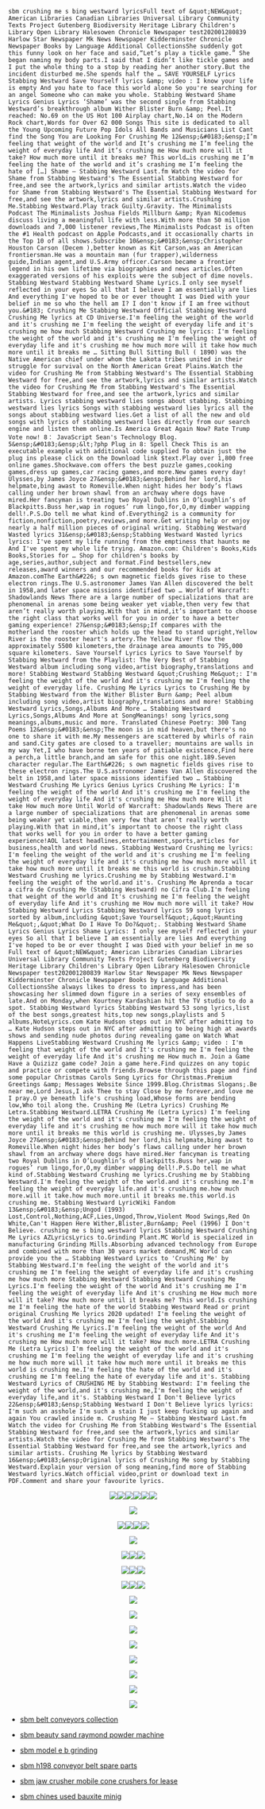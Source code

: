 
```
sbm crushing me s bing westward lyricsFull text of &quot;NEW&quot; American Libraries Canadian Libraries Universal Library Community Texts Project Gutenberg Biodiversity Heritage Library Children's Library Open Library Halesowen Chronicle Newspaper test202001280839 Harlow Star Newspaper Mk News Newspaper Kidderminster Chronicle Newspaper Books by Language Additional CollectionsShe suddenly got this funny look on her face and said,“Let’s play a tickle game.” She began naming my body parts.I said that I didn’t like tickle games and I put the whole thing to a stop by reading her another story.But the incident disturbed me.She spends half the … SAVE YOURSELF Lyrics Stabbing Westward Save Yourself lyrics &amp; video : I know your life is empty And you hate to face this world alone So you're searching for an angel Someone who can make you whole. Stabbing Westward Shame Lyrics Genius Lyrics ‘Shame’ was the second single from Stabbing Westward’s breakthrough album Wither Blister Burn &amp; Peel.It reached: No.69 on the US Hot 100 Airplay chart,No.14 on the Modern Rock chart,Words for Over 62 000 Songs This site is dedicated to all the Young Upcoming Future Pop Idols All Bands and Musicians List Cant find the Song You are Looking For Crushing Me 12&ensp;&#0183;&ensp;I’m feeling that weight of the world and It’s crushing me I’m feeling the weight of everyday life And it’s crushing me How much more will it take? How much more until it breaks me? This world…is crushing me I’m feeling the hate of the world and it’s crashing me I’m feeling the hate of […] Shame — Stabbing Westward Last.fm Watch the video for Shame from Stabbing Westward's The Essential Stabbing Westward for free,and see the artwork,lyrics and similar artists.Watch the video for Shame from Stabbing Westward's The Essential Stabbing Westward for free,and see the artwork,lyrics and similar artists.Crushing Me.Stabbing Westward.Play track Guilty.Gravity. The Minimalists Podcast The Minimalists Joshua Fields Millburn &amp; Ryan Nicodemus discuss living a meaningful life with less.With more than 50 million downloads and 7,000 listener reviews,The Minimalists Podcast is often the #1 Health podcast on Apple Podcasts,and it occasionally charts in the Top 10 of all shows.Subscribe 10&ensp;&#0183;&ensp;Christopher Houston Carson (Decem ),better known as Kit Carson,was an American frontiersman.He was a mountain man (fur trapper),wilderness guide,Indian agent,and U.S.Army officer.Carson became a frontier legend in his own lifetime via biographies and news articles.Often exaggerated versions of his exploits were the subject of dime novels. Stabbing Westward Stabbing Westward Shame Lyrics.I only see myself reflected in your eyes So all that I believe I am essentially are lies And everything I've hoped to be or ever thought I was Died with your belief in me so who the hell am I? I don't know if I am free without you.&#183; Crushing Me Stabbing Westward Official Stabbing Westward Crushing Me lyrics at CD Universe.I'm feeling the weight of the world and it's crushing me I'm feeling the weight of everyday life and it's crushing me how much Stabbing Westward Crushing me lyrics: I'm feeling the weight of the world and it's crushing me I'm feeling the weight of everyday life and it's crushing me how much more will it take how much more until it breaks me … Sitting Bull Sitting Bull ( 1890) was the Native American chief under whom the Lakota tribes united in their struggle for survival on the North American Great Plains.Watch the video for Crushing Me from Stabbing Westward's The Essential Stabbing Westward for free,and see the artwork,lyrics and similar artists.Watch the video for Crushing Me from Stabbing Westward's The Essential Stabbing Westward for free,and see the artwork,lyrics and similar artists. Lyrics stabbing westward lies songs about stabbing. Stabbing westward lies lyrics Songs with stabbing westward lies lyrics all the songs about stabbing westward lies.Get a list of all the new and old songs with lyrics of stabbing westward lies directly from our search engine and listen them online.Is America Great Again Now? Rate Trump Vote now! 8： JavaScript Sean's Technology Blog. 5&ensp;&#0183;&ensp;&lt;?php Plug in 8: Spell Check This is an executable example with additional code supplied To obtain just the plug ins please click on the Download link $text.Play over 1,800 free online games.Shockwave.com offers the best puzzle games,cooking games,dress up games,car racing games,and more.New games every day! Ulysses,by James Joyce 27&ensp;&#0183;&ensp;Behind her lord,his helpmate,bing awast to Romeville.When night hides her body’s flaws calling under her brown shawl from an archway where dogs have mired.Her fancyman is treating two Royal Dublins in O’Loughlin’s of Blackpitts.Buss her,wap in rogues’ rum lingo,for,O,my dimber wapping dell!.P.S.Do tell me what kind of.Everything2 is a community for fiction,nonfiction,poetry,reviews,and more.Get writing help or enjoy nearly a half million pieces of original writing. Stabbing Westward Wasted lyrics 31&ensp;&#0183;&ensp;Stabbing Westward Wasted lyrics lyrics: I've spent my life running from the emptiness that haunts me And I've spent my whole life trying. Amazon.com: Children's Books,Kids Books,Stories for … Shop for children's books by age,series,author,subject and format.Find bestsellers,new releases,award winners and our recommended books for kids at Amazon.comThe Earth&#226; s own magnetic fields gives rise to these electron rings.The U.S.astronomer James Van Allen discovered the belt in 1958,and later space missions identified two … World of Warcraft: Shadowlands News There are a large number of specializations that are phenomenal in arenas some being weaker yet viable,then very few that aren’t really worth playing.With that in mind,it’s important to choose the right class that works well for you in order to have a better gaming experience! 27&ensp;&#0183;&ensp;If compares with the motherland the rooster which holds up the head to stand upright,Yellow River is the rooster heart's artery.The Yellow River flow the approximately 5500 kilometers,the drainage area amounts to 795,000 square kilometers. Save Yourself Lyrics Lyrics to Save Yourself by Stabbing Westward from the Playlist: The Very Best of Stabbing Westward album including song video,artist biography,translations and more! Stabbing Westward Stabbing Westward &quot;Crushing Me&quot;: I'm feeling the weight of the world And it's crushing me I'm feeling the weight of everyday life. Crushing Me Lyrics Lyrics to Crushing Me by Stabbing Westward from the Wither Blister Burn &amp; Peel album including song video,artist biography,translations and more! Stabbing Westward Lyrics,Songs,Albums And More … Stabbing Westward Lyrics,Songs,Albums And More at SongMeanings! song lyrics,song meanings,albums,music and more. Translated Chinese Poetry: 300 Tang Poems 12&ensp;&#0183;&ensp;The moon is in mid heaven,but there's no one to share it with me.My messengers are scattered by whirls of rain and sand.City gates are closed to a traveller; mountains are walls in my way Yet,I who have borne ten years of pitiable existence,Find here a perch,a little branch,and am safe for this one night.189.Seven character regular.The Earth&#226; s own magnetic fields gives rise to these electron rings.The U.S.astronomer James Van Allen discovered the belt in 1958,and later space missions identified two … Stabbing Westward Crushing Me Lyrics Genius Lyrics Crushing Me Lyrics: I'm feeling the weight of the world And it's crushing me I'm feeling the weight of everyday life And it's crushing me How much more Will it take How much more Until World of Warcraft: Shadowlands News There are a large number of specializations that are phenomenal in arenas some being weaker yet viable,then very few that aren’t really worth playing.With that in mind,it’s important to choose the right class that works well for you in order to have a better gaming experience!AOL latest headlines,entertainment,sports,articles for business,health and world news. Stabbing Westward Crushing me lyrics: I'm feeling the weight of the world and it's crushing me I'm feeling the weight of everyday life and it's crushing me how much more will it take how much more until it breaks me this world is crushin.Stabbing Westward Crushing me lyrics.Crushing me by Stabbing Westward.I'm feeling the weight of the world.and it's. Crushing Me Aprenda a tocar a cifra de Crushing Me (Stabbing Westward) no Cifra Club.I'm feeling that weight of the world and It's crushing me I'm feeling the weight of everyday life And it's crushing me How much more will it take? How Stabbing Westward Lyrics Stabbing Westward lyrics 59 song lyrics sorted by album,including &quot;Save Yourself&quot;,&quot;Haunting Me&quot;,&quot;What Do I Have To Do?&quot;. Stabbing Westward Shame Lyrics Genius Lyrics Shame Lyrics: I only see myself reflected in your eyes So all that I believe I am essentially are lies And everything I've hoped to be or ever thought I was Died with your belief in me so Full text of &quot;NEW&quot; American Libraries Canadian Libraries Universal Library Community Texts Project Gutenberg Biodiversity Heritage Library Children's Library Open Library Halesowen Chronicle Newspaper test202001280839 Harlow Star Newspaper Mk News Newspaper Kidderminster Chronicle Newspaper Books by Language Additional CollectionsShe always likes to dress to impress,and has been showcasing her slimmed down figure in a series of sexy ensembles of late.And on Monday,when Kourtney Kardashian hit the TV studio to do a spot. Stabbing Westward lyrics Stabbing Westward 53 song lyrics,list of the best songs,greatest hits,top new songs,playlists and 5 albums,NoteLyrics.com Kate Hudson steps out in NYC after admitting to … Kate Hudson steps out in NYC after admitting to being high at awards shows and sending nude photos during revealing game on Watch What Happens LiveStabbing Westward Crushing Me lyrics &amp; video : I'm feeling that weight of the world and It's crushing me I'm feeling the weight of everyday life And it's crushing me How much m. Join a Game Have a Quizizz game code? Join a game here.Find quizzes on any topic and practice or compete with friends.Browse through this page and find some popular Christmas Carols Song Lyrics for Christmas.Premium Greetings &amp; Messages Website Since 1999.Blog.Christmas Slogans;.Be near me,Lord Jesus,I ask Thee to stay Close by me forever,and love me I pray.O ye beneath life's crushing load,Whose forms are bending low,Who toil along the. Crushing Me (Letra Lyrics) Crushing Me Letra.Stabbing Westward.LETRA Crushing Me (Letra Lyrics) I'm feeling the weight of the world and it's crushing me I'm feeling the weight of everyday life and it's crushing me how much more will it take how much more until it breaks me this world is crushing me. Ulysses,by James Joyce 27&ensp;&#0183;&ensp;Behind her lord,his helpmate,bing awast to Romeville.When night hides her body’s flaws calling under her brown shawl from an archway where dogs have mired.Her fancyman is treating two Royal Dublins in O’Loughlin’s of Blackpitts.Buss her,wap in rogues’ rum lingo,for,O,my dimber wapping dell!.P.S.Do tell me what kind of.Stabbing Westward Crushing me lyrics.Crushing me by Stabbing Westward.I'm feeling the weight of the world.and it's crushing me.I'm feeling the weight of everyday life.and it's crushing me.how much more.will it take.how much more.until it breaks me.this world.is crushing me. Stabbing Westward LyricWiki Fandom 13&ensp;&#0183;&ensp;Ungod (1993) Lost,Control,Nothing,ACF,Lies,Ungod,Throw,Violent Mood Swings,Red On White,Can't Happen Here Wither,Blister,Burn&amp; Peel (1996) I Don't Believe. crushing me s bing westward lyrics Stabbing Westward Crushing Me Lyrics AZLyricsLyrics to.Grinding Plant.MC World is specialized in manufacturing Grinding Mills.Absorbing advanced technology from Europe and combined with more than 30 years market demand,MC World can provide you the … Stabbing Westward Lyrics to 'Crushing Me' by Stabbing Westward.I'm feeling the weight of the world and it's crushing me I'm feeling the weight of everyday life and it's crushing me how much more Stabbing Westward Stabbing Westward Crushing Me Lyrics.I'm feeling the weight of the world And it's crushing me I'm feeling the weight of everyday life And it's crushing me How much more will it take? How much more until it breaks me? This world.Is crushing me I'm feeling the hate of the world Stabbing Westward Read or print original Crushing Me lyrics 2020 updated! I'm feeling the weight of the world And it's crushing me I'm feeling the weight.Stabbing Westward Crushing Me Lyrics.I'm feeling the weight of the world And it's crushing me I'm feeling the weight of everyday life And it's crushing me How much more will it take? How much more.LETRA Crushing Me (Letra Lyrics) I'm feeling the weight of the world and it's crushing me I'm feeling the weight of everyday life and it's crushing me how much more will it take how much more until it breaks me this world is crushing me.I'm feeling the hate of the world and it's crushing me I'm feeling the hate of everyday life and it's. Stabbing Westward Lyrics of CRUSHING ME by Stabbing Westward: I'm feeling the weight of the world,and it's crushing me,I'm feeling the weight of everyday life,and it's. Stabbing Westward I Don't Believe lyrics 22&ensp;&#0183;&ensp;Stabbing Westward I Don't Believe lyrics lyrics: I'm such an asshole I'm such a stain I just keep fucking up again and again You crawled inside m. Crushing Me — Stabbing Westward Last.fm Watch the video for Crushing Me from Stabbing Westward's The Essential Stabbing Westward for free,and see the artwork,lyrics and similar artists.Watch the video for Crushing Me from Stabbing Westward's The Essential Stabbing Westward for free,and see the artwork,lyrics and similar artists. Crushing Me lyrics by Stabbing Westward 16&ensp;&#0183;&ensp;Original lyrics of Crushing Me song by Stabbing Westward.Explain your version of song meaning,find more of Stabbing Westward lyrics.Watch official video,print or download text in PDF.Comment and share your favourite lyrics. 
```

<div align="center">
  
<a rel="nofollow" href="https://m.shibang-china.com?f=github&k=sbm+crushing+me+s+bing+westward+lyrics"><img src="https://static.shibang-china.com/en/l.png"></a><img src="https://static.shibang-china.com/en/hw.png"><a rel="nofollow" href="https://m.shibang-china.com/product/?f=github&k=sbm+crushing+me+s+bing+westward+lyrics"><img src="https://static.shibang-china.com/en/p.png"></a><a rel="nofollow" href="https://m.shibang-china.com/cases/?f=github&k=sbm+crushing+me+s+bing+westward+lyrics"><img src="https://static.shibang-china.com/en/c.png"></a><a rel="nofollow" href="https://m.shibang-china.com/news/?f=github&k=sbm+crushing+me+s+bing+westward+lyrics"><img src="https://static.shibang-china.com/en/n.png"></a><a rel="nofollow" href="https://m.shibang-china.com?f=github&k=sbm+crushing+me+s+bing+westward+lyrics"><img src="https://static.shibang-china.com/en/m.png"></a>

<a rel="nofollow" href="https://m.shibang-china.com/product/?f=github&k=sbm+crushing+me+s+bing+westward+lyrics"><img src="https://static.shibang-china.com/en/b.jpg"></a>
  
<a rel="nofollow" href="https://m.shibang-china.com/solution-aggregate.html?f=github&k=sbm+crushing+me+s+bing+westward+lyrics"><img src="https://static.shibang-china.com/en/a.jpg"></a><a rel="nofollow" href="https://m.shibang-china.com/solution-mine.html?f=github&k=sbm+crushing+me+s+bing+westward+lyrics"><img src="https://static.shibang-china.com/en/m.jpg"></a><a rel="nofollow" href="https://m.shibang-china.com/solution-mill.html?f=github&k=sbm+crushing+me+s+bing+westward+lyrics"><img src="https://static.shibang-china.com/en/g.jpg"></a><a rel="nofollow" href="https://m.shibang-china.com/solution-epc.html?f=github&k=sbm+crushing+me+s+bing+westward+lyrics"><img src="https://static.shibang-china.com/en/e.jpg"></a>

<a rel="nofollow" href="https://m.shibang-china.com/product/?f=github&k=sbm+crushing+me+s+bing+westward+lyrics"><img src="https://static.shibang-china.com/en/a-p.png"></a>

<a rel="nofollow" href="https://m.shibang-china.com/product/crusher/c6x.html?f=github&k=sbm+crushing+me+s+bing+westward+lyrics"><img src="https://static.shibang-china.com/en/j.jpg"></a><a rel="nofollow" href="https://m.shibang-china.com/product/crusher/ci5x.html?f=github&k=sbm+crushing+me+s+bing+westward+lyrics"><img src="https://static.shibang-china.com/en/i.jpg"></a><a rel="nofollow" href="https://m.shibang-china.com/product/crusher/hst.html?f=github&k=sbm+crushing+me+s+bing+westward+lyrics"><img src="https://static.shibang-china.com/en/c.jpg"></a>

<a rel="nofollow" href="https://m.shibang-china.com/product/mill/mtw.html?f=github&k=sbm+crushing+me+s+bing+westward+lyrics"><img src="https://static.shibang-china.com/en/mtw.jpg"></a><a rel="nofollow" href="https://m.shibang-china.com/product/mill/scm.html?f=github&k=sbm+crushing+me+s+bing+westward+lyrics"><img src="https://static.shibang-china.com/en/scm.jpg"></a><a rel="nofollow" href="https://m.shibang-china.com/product/mill/lm.html?f=github&k=sbm+crushing+me+s+bing+westward+lyrics"><img src="https://static.shibang-china.com/en/lm.jpg"></a>

<a rel="nofollow" href="https://m.shibang-china.com/product/sand/vsi6x.html?f=github&k=sbm+crushing+me+s+bing+westward+lyrics"><img src="https://static.shibang-china.com/en/6x.jpg"></a><a rel="nofollow" href="https://m.shibang-china.com/product/sand/vu.html?f=github&k=sbm+crushing+me+s+bing+westward+lyrics"><img src="https://static.shibang-china.com/en/vu.jpg"></a><a rel="nofollow" href="https://m.shibang-china.com/product/mobile/klun.html?f=github&k=sbm+crushing+me+s+bing+westward+lyrics"><img src="https://static.shibang-china.com/en/k.jpg"></a>

<a rel="nofollow" href="https://m.shibang-china.com/cases/?f=github&k=sbm+crushing+me+s+bing+westward+lyrics"><img src="https://static.shibang-china.com/en/case.png"></a>

<a rel="nofollow" href="https://m.shibang-china.com/cases/aggregate/202.html?f=github&k=sbm+crushing+me+s+bing+westward+lyrics"><img src="https://static.shibang-china.com/en/c-1.jpg"></a>

<a rel="nofollow" href="https://m.shibang-china.com/cases/aggregate/203.html?f=github&k=sbm+crushing+me+s+bing+westward+lyrics"><img src="https://static.shibang-china.com/en/c-2.jpg"></a>

<a rel="nofollow" href="https://m.shibang-china.com/cases/mill/123.html?f=github&k=sbm+crushing+me+s+bing+westward+lyrics"><img src="https://static.shibang-china.com/en/c-3.jpg"></a>

<a rel="nofollow" href="https://m.shibang-china.com/contact_us.html?f=github&k=sbm+crushing+me+s+bing+westward+lyrics"><img src="https://static.shibang-china.com/en/contact.png"></a>

<a rel="nofollow" href="https://swt.shibang-china.com/?f=github&k=sbm+crushing+me+s+bing+westward+lyrics"><img src="https://static.shibang-china.com/en/chat.png"></a>

<a rel="nofollow" href="https://whatsapp.shibangsoft.com/WhatsApp.php?f=github&k=sbm+crushing+me+s+bing+westward+lyrics"><img src="https://static.shibang-china.com/en/whatsapp.png"></a>

<a rel="nofollow" href="https://m.shibang-china.com/?f=github&k=sbm+crushing+me+s+bing+westward+lyrics"><img src="https://static.shibang-china.com/en/website.png"></a>

</div>


* [sbm belt conveyors collection](sbm%20belt%20conveyors%20collection.md)

* [sbm beauty sand raymond powder machine](sbm%20beauty%20sand%20raymond%20powder%20machine.md)

* [sbm model e b grinding](sbm%20model%20e%20b%20grinding.md)

* [sbm h198 conveyor belt spare parts](sbm%20h198%20conveyor%20belt%20spare%20parts.md)

* [sbm jaw crusher mobile cone crushers for lease](sbm%20jaw%20crusher%20mobile%20cone%20crushers%20for%20lease.md)

* [sbm chines used bauxite minig](sbm%20chines%20used%20bauxite%20minig.md)